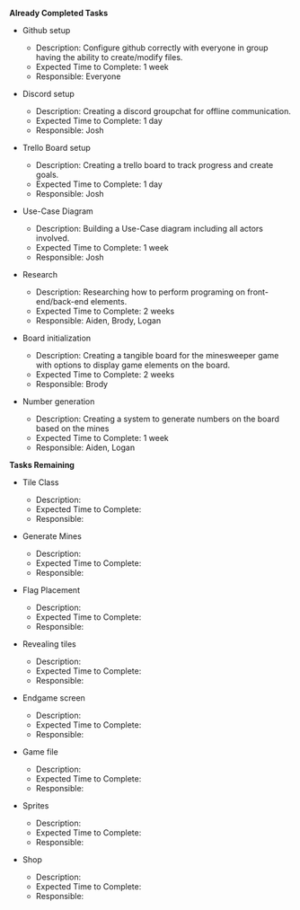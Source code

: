 **Already Completed Tasks**
- Github setup
    - Description: Configure github correctly with everyone in group having the ability to create/modify files.
    - Expected Time to Complete: 1 week
    - Responsible: Everyone
      
- Discord setup
    - Description: Creating a discord groupchat for offline communication.
    - Expected Time to Complete: 1 day
    - Responsible: Josh
      
- Trello Board setup
    - Description: Creating a trello board to track progress and create goals.
    - Expected Time to Complete: 1 day
    - Responsible: Josh
      
- Use-Case Diagram
    - Description: Building a Use-Case diagram including all actors involved.
    - Expected Time to Complete: 1 week
    - Responsible: Josh
      
- Research
    - Description: Researching how to perform programing on front-end/back-end elements.
    - Expected Time to Complete: 2 weeks
    - Responsible: Aiden, Brody, Logan
      
- Board initialization
    - Description: Creating a tangible board for the minesweeper game with options to display game elements on the board.
    - Expected Time to Complete: 2 weeks
    - Responsible: Brody
      
- Number generation
    - Description: Creating a system to generate numbers on the board based on the mines 
    - Expected Time to Complete: 1 week
    - Responsible: Aiden, Logan

**Tasks Remaining**
- Tile Class
    - Description:
    - Expected Time to Complete:
    - Responsible:
    
- Generate Mines
    - Description:
    - Expected Time to Complete:
    - Responsible:
    
- Flag Placement
    - Description:
    - Expected Time to Complete:
    - Responsible:
      
- Revealing tiles
    - Description:
    - Expected Time to Complete:
    - Responsible:
      
- Endgame screen
    - Description:
    - Expected Time to Complete:
    - Responsible:
    
- Game file
    - Description:
    - Expected Time to Complete:
    - Responsible:
    
- Sprites
    - Description:
    - Expected Time to Complete:
    - Responsible:
    
- Shop
    - Description:
    - Expected Time to Complete:
    - Responsible: 
